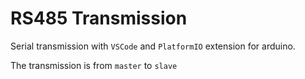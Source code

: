 # RS485 Transmission

Serial transmission with `VSCode` and `PlatformIO` extension for arduino.

The transmission is from `master` to `slave`
